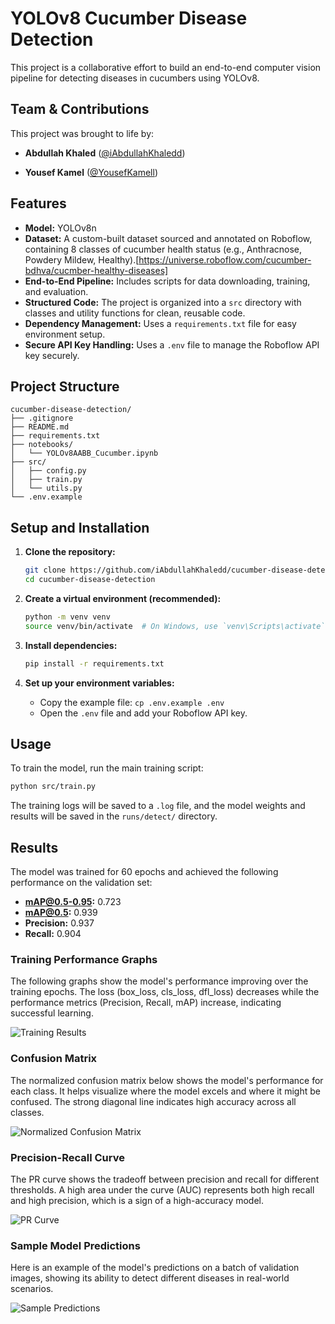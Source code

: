 # YOLOv8 Cucumber Disease Detection

This project is a collaborative effort to build an end-to-end computer vision pipeline for detecting diseases in cucumbers using YOLOv8.

## Team & Contributions

This project was brought to life by:

*   **Abdullah Khaled** ([@iAbdullahKhaledd](https://github.com/iAbdullahKhaledd))

*   **Yousef Kamel** ([@YousefKamell](https://github.com/YousefKamell))

## Features

-   **Model:** YOLOv8n
-   **Dataset:** A custom-built dataset sourced and annotated on Roboflow, containing 8 classes of cucumber health status (e.g., Anthracnose, Powdery Mildew, Healthy).[https://universe.roboflow.com/cucumber-bdhva/cucmber-healthy-diseases]
-   **End-to-End Pipeline:** Includes scripts for data downloading, training, and evaluation.
-   **Structured Code:** The project is organized into a `src` directory with classes and utility functions for clean, reusable code.
-   **Dependency Management:** Uses a `requirements.txt` file for easy environment setup.
-   **Secure API Key Handling:** Uses a `.env` file to manage the Roboflow API key securely.

## Project Structure

```
cucumber-disease-detection/
├── .gitignore
├── README.md
├── requirements.txt
├── notebooks/
│   └── YOLOv8AABB_Cucumber.ipynb
├── src/
│   ├── config.py
│   ├── train.py
│   └── utils.py
└── .env.example
```

## Setup and Installation

1.  **Clone the repository:**
    ```bash
    git clone https://github.com/iAbdullahKhaledd/cucumber-disease-detection.git
    cd cucumber-disease-detection
    ```

2.  **Create a virtual environment (recommended):**
    ```bash
    python -m venv venv
    source venv/bin/activate  # On Windows, use `venv\Scripts\activate`
    ```

3.  **Install dependencies:**
    ```bash
    pip install -r requirements.txt
    ```

4.  **Set up your environment variables:**
    -   Copy the example file: `cp .env.example .env`
    -   Open the `.env` file and add your Roboflow API key.

## Usage

To train the model, run the main training script:

```bash
python src/train.py
```

The training logs will be saved to a `.log` file, and the model weights and results will be saved in the `runs/detect/` directory.

## Results

The model was trained for 60 epochs and achieved the following performance on the validation set:

-   **mAP@0.5-0.95:** 0.723
-   **mAP@0.5:** 0.939
-   **Precision:** 0.937
-   **Recall:** 0.904

### Training Performance Graphs

The following graphs show the model's performance improving over the training epochs. The loss (box_loss, cls_loss, dfl_loss) decreases while the performance metrics (Precision, Recall, mAP) increase, indicating successful learning.

![Training Results](https://github.com/user-attachments/assets/c7d9ffa0-0e41-4d76-9531-6d6022b24e70)

### Confusion Matrix

The normalized confusion matrix below shows the model's performance for each class. It helps visualize where the model excels and where it might be confused. The strong diagonal line indicates high accuracy across all classes.

![Normalized Confusion Matrix](https://github.com/user-attachments/assets/30cdbcdd-7f77-416a-83cd-d7acbd61b580)

### Precision-Recall Curve

The PR curve shows the tradeoff between precision and recall for different thresholds. A high area under the curve (AUC) represents both high recall and high precision, which is a sign of a high-accuracy model.

![PR Curve](https://github.com/user-attachments/assets/f0f59eeb-47ce-4649-9fe7-ae5606a95f3d)

### Sample Model Predictions

Here is an example of the model's predictions on a batch of validation images, showing its ability to detect different diseases in real-world scenarios.

![Sample Predictions](https://github.com/user-attachments/assets/12de729d-99a8-45dc-b427-d2f73234f67c)
